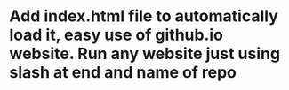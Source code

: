 # Add index.html file to automatically load it, easy use of github.io website. Run any website just using slash at end and name of repo

